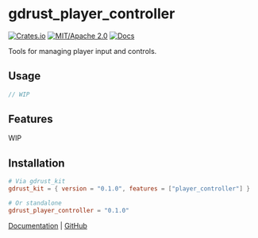 # gdrust_player_controller

[![Crates.io](https://img.shields.io/crates/v/gdrust_player_controller)](https://crates.io/crates/gdrust_player_controller)
[![MIT/Apache 2.0](https://img.shields.io/badge/license-MIT-blue.svg)](LICENSE)
[![Docs](https://docs.rs/gdrust_player_controller/badge.svg)](https://docs.rs/gdrust_player_controller)

Tools for managing player input and controls.

## Usage

```rust
// WIP
```

## Features

WIP

## Installation

```toml
# Via gdrust_kit
gdrust_kit = { version = "0.1.0", features = ["player_controller"] }

# Or standalone
gdrust_player_controller = "0.1.0"
```

[Documentation](https://docs.rs/gdrust_player_controller) | [GitHub](https://github.com/robotnik-dev/gdrust_kit)
